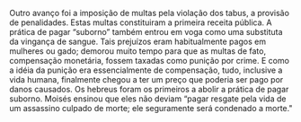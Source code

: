 ﻿Outro avanço foi a imposição de multas pela violação dos tabus, a provisão de penalidades. Estas multas constituiram a primeira receita pública. A prática de pagar “suborno” também entrou em voga como uma substituta da vingança de sangue. Tais prejuízos eram habitualmente pagos em mulheres ou gado; demorou muito tempo para que as multas de fato, compensação monetária, fossem taxadas como punição por crime. E como a idéia da punição era essencialmente de compensação, tudo, inclusive a vida humana, finalmente chegou a ter um preço que poderia ser pago por danos causados. Os hebreus foram os primeiros a abolir a prática de pagar suborno. Moisés ensinou que eles não deviam “pagar resgate pela vida de um assassino culpado de morte; ele seguramente será condenado a morte."  